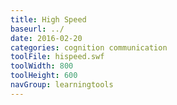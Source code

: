 ```yaml
---
title: High Speed
baseurl: ../
date: 2016-02-20
categories: cognition communication
toolFile: hispeed.swf
toolWidth: 800
toolHeight: 600
navGroup: learningtools
---
```

